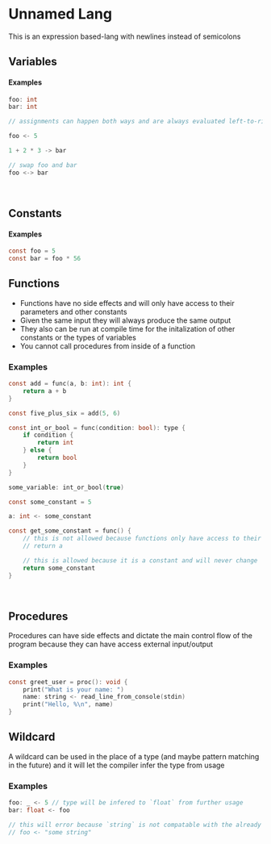 # Unnamed Lang

This is an expression based-lang with newlines instead of semicolons

## Variables

#### Examples

```c
foo: int
bar: int

// assignments can happen both ways and are always evaluated left-to-right

foo <- 5

1 + 2 * 3 -> bar

// swap foo and bar
foo <-> bar
```

<br/>

## Constants

#### Examples

```c
const foo = 5
const bar = foo * 56
```

## Functions

- Functions have no side effects and will only have access to their parameters and other constants
- Given the same input they will always produce the same output
- They also can be run at compile time for the initalization of other constants or the types of variables
- You cannot call procedures from inside of a function

### Examples

```c
const add = func(a, b: int): int {
	return a + b
}

const five_plus_six = add(5, 6)
```

```c
const int_or_bool = func(condition: bool): type {
	if condition {
		return int
	} else {
		return bool
	}
}

some_variable: int_or_bool(true)
```

```c
const some_constant = 5

a: int <- some_constant

const get_some_constant = func() {
	// this is not allowed because functions only have access to their parameters and local variables
	// return a

	// this is allowed because it is a constant and will never change
	return some_constant
}
```

<br/>

## Procedures

Procedures can have side effects and dictate the main control flow of the program because they can have access external input/output

### Examples

```c
const greet_user = proc(): void {
	print("What is your name: ")
	name: string <- read_line_from_console(stdin)
	print("Hello, %\n", name)
}
```

## Wildcard

A wildcard can be used in the place of a type (and maybe pattern matching in the future) and it will let the compiler infer the type from usage

### Examples

```c
foo: _ <- 5 // type will be infered to `float` from further usage
bar: float <- foo

// this will error because `string` is not compatable with the already infered type `float`
// foo <- "some string"
```
